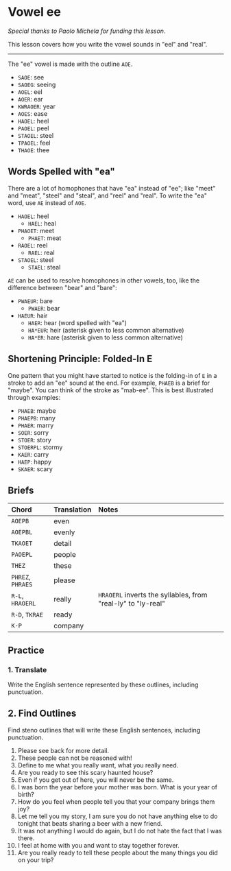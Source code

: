 # Vowel ee

_Special thanks to Paolo Michela for funding this lesson._

This lesson covers how you write the vowel sounds in "eel" and "real".

---------

The "ee" vowel is made with the outline `AOE`.

<Steno-Display labels="all" stroke="AOE" />

* `SAOE`: see
* `SAOEG`: seeing
* `AOEL`: eel
* `AOER`: ear
* `KWRAOER`: year
* `AOES`: ease
* `HAOEL`: heel
* `PAOEL`: peel
* `STAOEL`: steel
* `TPAOEL`: feel
* `THAOE`: thee

## Words Spelled with "ea"

There are a lot of homophones that have "ea" instead of "ee"; like "meet" and "meat", "steel" and "steal", and "reel" and "real". To write the "ea" word, use `AE` instead of `AOE`.

<Steno-Display labels="all" stroke="AE" />

* `HAOEL`: heel
  - `HAEL`: heal
* `PHAOET`: meet
  - `PHAET`: meat
* `RAOEL`: reel
  - `RAEL`: real
* `STAOEL`: steel
  - `STAEL`: steal

`AE` can be used to resolve homophones in other vowels, too, like the difference between "bear" and "bare":

- `PWAEUR`: bare
  - `PWAER`: bear
- `HAEUR`: hair
  - `HAER`: hear (word spelled with "ea")
  - `HA*EUR`: heir (asterisk given to less common alternative)
  - `HA*ER`: hare (asterisk given to less common alternative)

## Shortening Principle: Folded-In E

One pattern that you might have started to notice is the folding-in of `E` in a stroke to add an
"ee" sound at the end. For example, `PHAEB` is a brief for "maybe". You can think of the stroke as "mab-ee".
This is best illustrated through examples:

- `PHAEB`: maybe
- `PHAEPB`: many
- `PHAER`: marry
- `SOER`: sorry
- `STOER`: story
- `STOERPL`: stormy
- `KAER`: carry
- `HAEP`: happy
- `SKAER`: scary

## Briefs

|       Chord       | Translation |                             Notes                              |
| :---------------- | :---------- | :------------------------------------------------------------- |
| `AOEPB`           | even        |                                                                |
| `AOEPBL`          | evenly      |                                                                |
| `TKAOET`          | detail      |                                                                |
| `PAOEPL`          | people      |                                                                |
| `THEZ`            | these       |                                                                |
| `PHREZ`, `PHRAES` | please      |                                                                |
| `R-L`, `HRAOERL`  | really      | `HRAOERL` inverts the syllables, from "real-ly" to "ly-real"  |
| `R-D`, `TKRAE`    | ready       |                                                                |
| `K-P`             | company     |                                                                |

## Practice

### 1. Translate

Write the English sentence represented by these outlines, including punctuation.

## 2. Find Outlines

Find steno outlines that will write these English sentences, including punctuation.

1. Please see back for more detail.
1. These people can not be reasoned with!
1. Define to me what you really want, what you really need.
1. Are you ready to see this scary haunted house?
1. Even if you get out of here, you will never be the same.
1. I was born the year before your mother was born. What is your year of birth?
1. How do you feel when people tell you that your company brings them joy?
1. Let me tell you my story, I am sure you do not have anything else to do tonight that beats sharing a beer with a new friend.
1. It was not anything I would do again, but I do not hate the fact that I was there.
1. I feel at home with you and want to stay together forever.
1. Are you really ready to tell these people about the many things you did on your trip?

